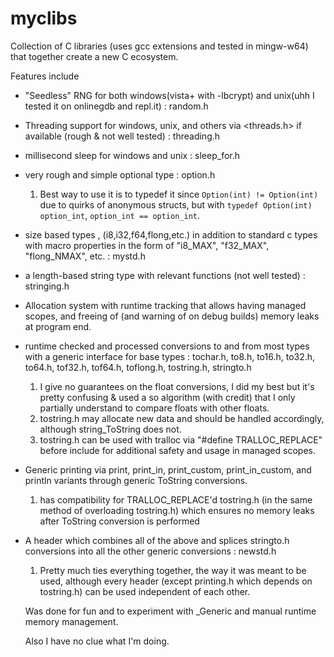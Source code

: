 # myclibs

Collection of C libraries (uses gcc extensions and tested in mingw-w64) that together create a new C ecosystem.

Features include
 - "Seedless" RNG for both windows(vista+ with -lbcrypt) and unix(uhh I tested it on onlinegdb and repl.it) : random.h
 - Threading support for windows, unix, and others via <threads.h> if available (rough & not well tested) : threading.h
 - millisecond sleep for windows and unix : sleep_for.h
 - very rough and simple optional type : option.h
    1) Best way to use it is to typedef it since `Option(int) != Option(int)` due to quirks of anonymous structs, 
    but with `typedef Option(int) option_int`, `option_int == option_int`.
 - size based types , (i8,i32,f64,flong,etc.) in addition to standard c types with
   macro properties in the form of "i8_MAX", "f32_MAX", "flong_NMAX", etc. : mystd.h
 - a length-based string type with relevant functions (not well tested) : stringing.h
 - Allocation system with runtime tracking that allows having managed scopes, and freeing of (and warning of on debug builds)
   memory leaks at program end.
 - runtime checked and processed conversions to and from most types with a generic interface
   for base types : tochar.h, to8.h, to16.h, to32.h, to64.h, tof32.h, tof64.h, toflong.h, tostring.h, stringto.h
    1) I give no guarantees on the float conversions, I did my best but it's pretty confusing & used a so algorithm
       (with credit) that I only partially understand to compare floats with other floats.
    2) tostring.h may allocate new data and should be handled accordingly,
       although string_ToString does not.
    3) tostring.h can be used with tralloc via "#define TRALLOC_REPLACE" before include for
       additional safety and usage in managed scopes.
 - Generic printing via print, print_in, print_custom, print_in_custom, and println variants
   through generic ToString conversions.
    1) has compatibility for TRALLOC_REPLACE'd tostring.h (in the same method of overloading tostring.h)
       which ensures no memory leaks after ToString conversion is performed
 - A header which combines all of the above and splices stringto.h conversions into all the other generic conversions : newstd.h
    1) Pretty much ties everything together, the way it was meant to be used, although every
       header (except printing.h which depends on tostring.h) can be used independent of each other.
   
   Was done for fun and to experiment with _Generic and manual runtime memory management.
   
   Also I have no clue what I'm doing.
